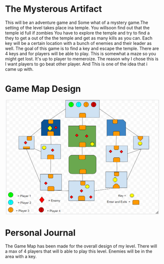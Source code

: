 # The Mysterous Artifact 

This will be an adventure game and Some what of a mystery game.The setting of the level takes place ina temple. You willsoon find out that the temple id full if zombies You have to explore the temple and try to find a they to get a out of the the temple and get as many kills as you can.  Each key will be a certain location with a bunch of enemies and their leader as well. The goal of this game is to find a key and escape the temple. There are 4 keys and for players will be able to play. This is somewhat a maze so you might get lost. It's up to player to memeroize. The reason why I chose this is I want players to go beat other player. And This is one of the idea that i came up with.

# Game Map Design
![](images/Game%20Map.png)


# Personal Journal
The Game Map has been made for the overall design of my level. There will a max of 4 players that will b able to play this level. Enemies will be in the area with a key.
